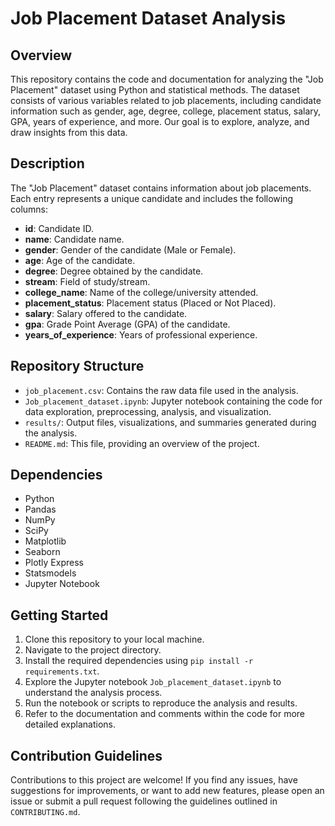 # Job Placement Dataset Analysis

## Overview
This repository contains the code and documentation for analyzing the "Job Placement" dataset using Python and statistical methods. The dataset consists of various variables related to job placements, including candidate information such as gender, age, degree, college, placement status, salary, GPA, years of experience, and more. Our goal is to explore, analyze, and draw insights from this data.

## Description
The "Job Placement" dataset contains information about job placements. Each entry represents a unique candidate and includes the following columns:

- **id**: Candidate ID.
- **name**: Candidate name.
- **gender**: Gender of the candidate (Male or Female).
- **age**: Age of the candidate.
- **degree**: Degree obtained by the candidate.
- **stream**: Field of study/stream.
- **college_name**: Name of the college/university attended.
- **placement_status**: Placement status (Placed or Not Placed).
- **salary**: Salary offered to the candidate.
- **gpa**: Grade Point Average (GPA) of the candidate.
- **years_of_experience**: Years of professional experience.

## Repository Structure
- `job_placement.csv`: Contains the raw data file used in the analysis.
- `Job_placement_dataset.ipynb`: Jupyter notebook containing the code for data exploration, preprocessing, analysis, and visualization.
- `results/`: Output files, visualizations, and summaries generated during the analysis.
- `README.md`: This file, providing an overview of the project.

## Dependencies
- Python
- Pandas
- NumPy
- SciPy
- Matplotlib
- Seaborn
- Plotly Express
- Statsmodels
- Jupyter Notebook

## Getting Started
1. Clone this repository to your local machine.
2. Navigate to the project directory.
3. Install the required dependencies using `pip install -r requirements.txt`.
4. Explore the Jupyter notebook `Job_placement_dataset.ipynb` to understand the analysis process.
5. Run the notebook or scripts to reproduce the analysis and results.
6. Refer to the documentation and comments within the code for more detailed explanations.

## Contribution Guidelines
Contributions to this project are welcome! If you find any issues, have suggestions for improvements, or want to add new features, please open an issue or submit a pull request following the guidelines outlined in `CONTRIBUTING.md`.
